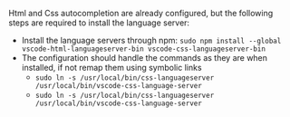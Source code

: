 Html and Css autocompletion are already configured, but the following steps are required to install the language server:

- Install the language servers through npm: `sudo npm install --global vscode-html-languageserver-bin vscode-css-languageserver-bin`
- The configuration should handle the commands as they are when installed, if not remap them using symbolic links
  - `sudo ln -s /usr/local/bin/css-languageserver /usr/local/bin/vscode-css-language-server`
  - `sudo ln -s /usr/local/bin/css-languageserver /usr/local/bin/vscode-css-language-server`

